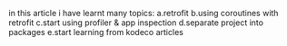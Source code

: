 in this article i have learnt many topics:
a.retrofit
b.using coroutines with retrofit 
c.start using profiler & app inspection
d.separate project into packages
e.start learning from kodeco articles
